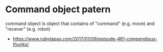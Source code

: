 # Command object patern

command object is object that contains of "command" (e.g. move) and
"recever" (e.g. robot)

* https://www.rubytapas.com/2017/01/09/episode-461-compendious-thunks/
